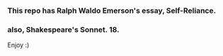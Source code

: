 ### This repo has Ralph Waldo Emerson's essay, Self-Reliance.
### also, Shakespeare's Sonnet. 18.

Enjoy :)
